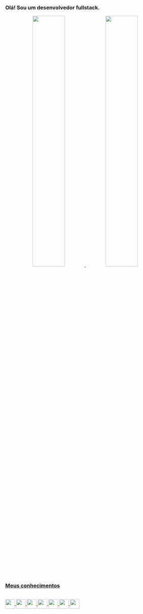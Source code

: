 ### Olá! Sou um desenvolvedor fullstack.

<div align="center">
  <a href="https://github.com/ItsLifeZ">
  <img width="45%" src="https://github-readme-stats.vercel.app/api?username=ItsLifeZ&show_icons=true&theme=dark&include_all_commits=true&count_private=true&icon_color=dark"/>
  <img width="45%" src="https://github-readme-stats.vercel.app/api/top-langs/?username=ItsLifeZ&layout=compact&langs_count=7&theme=dark"/>
</div>

##
### Meus conhecimentos

<div style="display: inline_block"><br>
  <img align="center" height="30" src="https://cdn.jsdelivr.net/gh/devicons/devicon/icons/javascript/javascript-original.svg" />
  <img align="center" height="30" src="https://cdn.jsdelivr.net/gh/devicons/devicon/icons/typescript/typescript-original.svg" />
  <img align="center" height="30" src="https://cdn.jsdelivr.net/gh/devicons/devicon/icons/react/react-original.svg" />
  <img align="center" height="30" src="https://cdn.jsdelivr.net/gh/devicons/devicon/icons/electron/electron-original.svg" />
  <img align="center" height="30" src="https://cdn.jsdelivr.net/gh/devicons/devicon/icons/nodejs/nodejs-original.svg" />
  <img align="center" height="30" src="https://cdn.jsdelivr.net/gh/devicons/devicon/icons/html5/html5-original.svg" />
  <img align="center" height="30" src="https://cdn.jsdelivr.net/gh/devicons/devicon/icons/css3/css3-original.svg" />
</div>
